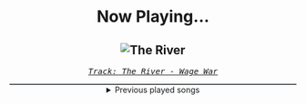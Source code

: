<div align="center"> 
<h1>Now Playing...</h1>

![The River](https://i.scdn.co/image/ab67616d00001e0212c818d06daeb335dee64d36)
--
_<samp><a href="https://open.spotify.com/track/2iLl6cs7VkHya8zEiEMEMD">Track: The River - Wage War</a></samp>_

<div style="border: 1px #4B5054 solid"></div>
<details>
  <summary>
    Previous played songs
  </summary>
  <table>
    <thead>
      <tr>
        <th>
          Artist
        </th>
        <th>
          Song
        </th>
        <th>
          Link
        </th>
      </tr>
    </thead>
    <tbody>
      <tr><td>Wage War</td><td>The River</td><td><a href="https://open.spotify.com/track/2iLl6cs7VkHya8zEiEMEMD">https://open.spotify.com/track/2iLl6cs7VkHya8zEiEMEMD</a></td></tr><tr><td>The Ghost Inside</td><td>Death Grip</td><td><a href="https://open.spotify.com/track/3ctWOjhZJkxbeXSA5yJFCa">https://open.spotify.com/track/3ctWOjhZJkxbeXSA5yJFCa</a></td></tr><tr><td>Siamese</td><td>On Fire</td><td><a href="https://open.spotify.com/track/3Qdy96od2cglla7Tnklc1N">https://open.spotify.com/track/3Qdy96od2cglla7Tnklc1N</a></td></tr><tr><td>Kingdom Of Giants</td><td>Wasted Space</td><td><a href="https://open.spotify.com/track/2swqb0ij8Xpksi4A7tqE6i">https://open.spotify.com/track/2swqb0ij8Xpksi4A7tqE6i</a></td></tr><tr><td>Rain City Drive</td><td>Talk to a Friend</td><td><a href="https://open.spotify.com/track/6nqCVzh5uUc85E0Kctky9r">https://open.spotify.com/track/6nqCVzh5uUc85E0Kctky9r</a></td></tr><tr><td>Until I Wake</td><td>Nightmares</td><td><a href="https://open.spotify.com/track/7K2Y8jAajJbplaWxQ5cTh5">https://open.spotify.com/track/7K2Y8jAajJbplaWxQ5cTh5</a></td></tr><tr><td>We Came As Romans</td><td>Daggers</td><td><a href="https://open.spotify.com/track/0JXILsWNyXHEd2IzofS3jX">https://open.spotify.com/track/0JXILsWNyXHEd2IzofS3jX</a></td></tr><tr><td>The Gentle Men</td><td>Enemy</td><td><a href="https://open.spotify.com/track/0OYySkVVgFDyxT7Z0eVOGQ">https://open.spotify.com/track/0OYySkVVgFDyxT7Z0eVOGQ</a></td></tr><tr><td>Resolve</td><td>Death Awaits</td><td><a href="https://open.spotify.com/track/4is7qbTZWLTZGGGEF42w3M">https://open.spotify.com/track/4is7qbTZWLTZGGGEF42w3M</a></td></tr><tr><td>The Plot In You</td><td>THE ONE YOU LOVED</td><td><a href="https://open.spotify.com/track/556JR8TWeOKA0OH9MJKb6B">https://open.spotify.com/track/556JR8TWeOKA0OH9MJKb6B</a></td></tr><tr><td>Ice Nine Kills</td><td>Funeral Derangements</td><td><a href="https://open.spotify.com/track/1m2kn7VbKCD7jKaDq975SQ">https://open.spotify.com/track/1m2kn7VbKCD7jKaDq975SQ</a></td></tr><tr><td>The Plot In You</td><td>ONE LAST TIME</td><td><a href="https://open.spotify.com/track/1CH4iKlzvNAKMT8l88Qdmr">https://open.spotify.com/track/1CH4iKlzvNAKMT8l88Qdmr</a></td></tr><tr><td>Resolve</td><td>Older Days</td><td><a href="https://open.spotify.com/track/3DjsiMycLUIbFsSz7hKndD">https://open.spotify.com/track/3DjsiMycLUIbFsSz7hKndD</a></td></tr><tr><td>Wage War</td><td>Relapse</td><td><a href="https://open.spotify.com/track/6Qd7XC9csaFz3dogXXhrVM">https://open.spotify.com/track/6Qd7XC9csaFz3dogXXhrVM</a></td></tr><tr><td>Rain City Drive</td><td>Witch Hunt</td><td><a href="https://open.spotify.com/track/6qNo3wFYRrjKmI3MsNjLWx">https://open.spotify.com/track/6qNo3wFYRrjKmI3MsNjLWx</a></td></tr><tr><td>Ice Nine Kills</td><td>The Shower Scene</td><td><a href="https://open.spotify.com/track/0sZ7125n1GTxvrq0anThNy">https://open.spotify.com/track/0sZ7125n1GTxvrq0anThNy</a></td></tr><tr><td>For The Fallen Dreams</td><td>No Heaven</td><td><a href="https://open.spotify.com/track/5MQW7iudue2psqBoTcDANY">https://open.spotify.com/track/5MQW7iudue2psqBoTcDANY</a></td></tr><tr><td>Resolve</td><td>Human</td><td><a href="https://open.spotify.com/track/3NCs2vpB79QBHkjcFP1NgW">https://open.spotify.com/track/3NCs2vpB79QBHkjcFP1NgW</a></td></tr><tr><td>Acres</td><td>Burning Throne</td><td><a href="https://open.spotify.com/track/0Gu4ungrImJLQdbNRpiDkf">https://open.spotify.com/track/0Gu4ungrImJLQdbNRpiDkf</a></td></tr><tr><td>Wage War</td><td>Hollow</td><td><a href="https://open.spotify.com/track/0bf3ZBxFjykfFzHziyWuPK">https://open.spotify.com/track/0bf3ZBxFjykfFzHziyWuPK</a></td></tr>
    </tbody>
  </table>
</details>

</div>
